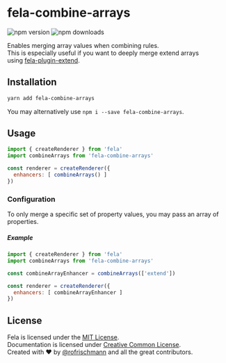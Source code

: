 # fela-combine-arrays

<img alt="npm version" src="https://badge.fury.io/js/fela-combine-arrays.svg"> <img alt="npm downloads" src="https://img.shields.io/npm/dm/fela-combine-arrays.svg">

Enables merging array values when combining rules.<br>
This is especially useful if you want to deeply merge extend arrays using [fela-plugin-extend](../fela-plugin-extend).

## Installation
```sh
yarn add fela-combine-arrays
```
You may alternatively use `npm i --save fela-combine-arrays`.

## Usage

```javascript
import { createRenderer } from 'fela'
import combineArrays from 'fela-combine-arrays'

const renderer = createRenderer({
  enhancers: [ combineArrays() ]
})
```

### Configuration
To only merge a specific set of property values, you may pass an array of properties.

##### Example
```javascript
import { createRenderer } from 'fela'
import combineArrays from 'fela-combine-arrays'

const combineArrayEnhancer = combineArrays(['extend'])

const renderer = createRenderer({
  enhancers: [ combineArrayEnhancer ]
})
```

## License
Fela is licensed under the [MIT License](http://opensource.org/licenses/MIT).<br>
Documentation is licensed under [Creative Common License](http://creativecommons.org/licenses/by/4.0/).<br>
Created with ♥ by [@rofrischmann](http://rofrischmann.de) and all the great contributors.
